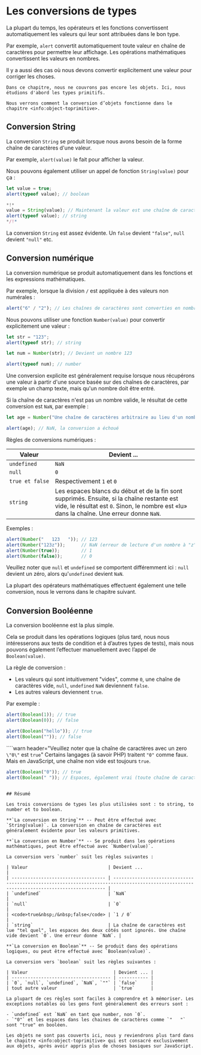 # Les conversions de types

La plupart du temps, les opérateurs et les fonctions convertissent automatiquement les valeurs qui leur sont attribuées dans le bon type.

Par exemple, `alert` convertit automatiquement toute valeur en chaîne de caractères pour permettre leur affichage.
Les opérations mathématiques convertissent les valeurs en nombres.

Il y a aussi des cas où nous devons convertir explicitement une valeur pour corriger les choses.

```smart header="On ne parle pas encore des objets"
Dans ce chapitre, nous ne couvrons pas encore les objets. Ici, nous étudions d'abord les types primitifs.

Nous verrons comment la conversion d’objets fonctionne dans le chapitre <info:object-toprimitive>.
```

## Conversion String

La conversion `String` se produit lorsque nous avons besoin de la forme chaîne de caractères d'une valeur.

Par exemple, `alert(value)`  le fait pour afficher la valeur.

Nous pouvons également utiliser un appel de fonction `String(value)` pour ça :

```js run
let value = true;
alert(typeof value); // boolean

*!*
value = String(value); // Maintenant la valeur est une chaîne de caractères "true"
alert(typeof value); // string
*/!*
```

La conversion `String` est assez évidente. Un `false` devient `"false"`, `null` devient `"null"` etc.

## Conversion numérique

La conversion numérique se produit automatiquement dans les fonctions et les expressions mathématiques.

Par exemple, lorsque la division `/` est appliquée à des valeurs non numérales :

```js run
alert("6" / "2"); // Les chaînes de caractères sont converties en nombres, le résultat de cette opération vaut 3
```

Nous pouvons utiliser une fonction `Number(value)` pour convertir explicitement une valeur :

```js run
let str = "123";
alert(typeof str); // string

let num = Number(str); // Devient un nombre 123

alert(typeof num); // number
```

Une conversion explicite est généralement requise lorsque nous récupérons une valeur à partir d'une source basée sur des chaînes de caractères, par exemple un champ texte, mais qu'un nombre doit être entré.

Si la chaîne de caractères n'est pas un nombre valide, le résultat de cette conversion est `NaN`, par exemple :

```js run
let age = Number("Une chaîne de caractères arbitraire au lieu d'un nombre");

alert(age); // NaN, la conversion a échoué
```

Règles de conversions numériques :

| Valeur                               | Devient ...                                                                                                                                                                              |
| ------------------------------------ | ---------------------------------------------------------------------------------------------------------------------------------------------------------------------------------------- |
| `undefined`                          | `NaN`                                                                                                                                                                                    |
| `null`                               | `0`                                                                                                                                                                                      |
| <code>true&nbsp;et&nbsp;false</code> | Respectivement `1` et `0`                                                                                                                                                                |
| `string`                             | Les espaces blancs du début et de la fin sont supprimés. Ensuite, si la chaîne restante est vide, le résultat est `0`. Sinon, le nombre est «lu» dans la chaîne. Une erreur donne `NaN`. |

Exemples :

```js run
alert(Number("   123   ")); // 123
alert(Number("123z"));      // NaN (erreur de lecture d'un nombre à "z")
alert(Number(true));        // 1
alert(Number(false));       // 0
```

Veuillez noter que `null` et `undefined` se comportent différemment ici : `null` devient un zéro, alors qu'`undefined` devient `NaN`.

La plupart des opérateurs mathématiques effectuent également une telle conversion, nous le verrons dans le chapitre suivant.

## Conversion Booléenne

La conversion booléenne est la plus simple.

Cela se produit dans les opérations logiques (plus tard, nous nous intéresserons aux tests de condition et à d’autres types de tests), mais nous pouvons également l’effectuer manuellement avec l’appel de `Boolean(value)`.

La règle de conversion :

- Les valeurs qui sont intuitivement "vides", comme `0`, une chaîne de caractères vide, `null`, `undefined` `NaN` deviennent `false`.
- Les autres valeurs deviennent `true`.

Par exemple :

```js run
alert(Boolean(1)); // true
alert(Boolean(0)); // false

alert(Boolean("hello")); // true
alert(Boolean("")); // false
```

````warn header="Veuillez noter que la chaîne de caractères avec un zero `\"0\"` est `true`"
Certains langages (à savoir PHP) traitent `"0"` comme faux. Mais en JavaScript, une chaîne non vide est toujours `true`.

```js run
alert(Boolean("0")); // true
alert(Boolean(" ")); // Espaces, également vrai (toute chaîne de caractères non vide est vraie)
```
````

## Résumé

Les trois conversions de types les plus utilisées sont : to string, to number et to boolean.

**`La conversion en String`** -- Peut être effectué avec `String(value)`. La conversion en chaîne de caractères est généralement évidente pour les valeurs primitives.

**`La conversion en Number`** -- Se produit dans les opérations mathématiques, peut être effectué avec `Number(value)`.

La conversion vers `number` suit les règles suivantes :

| Valeur                              | Devient ...                                                                                                                               |
| ----------------------------------- | ----------------------------------------------------------------------------------------------------------------------------------------- |
| `undefined`                         | `NaN`                                                                                                                                     |
| `null`                              | `0`                                                                                                                                       |
| <code>true&nbsp;/&nbsp;false</code> | `1 / 0`                                                                                                                                   |
| `string`                            | La chaîne de caractères est lue "tel quel", les espaces des deux côtés sont ignorés. Une chaîne vide devient `0`. Une erreur donne `NaN`. |

**`La conversion en Boolean`** -- Se produit dans des opérations logiques, ou peut être effectué avec `Boolean(value)`.

La conversion vers `boolean` suit les règles suivantes :

| Valeur                                | Devient ... |
| ------------------------------------- | ----------- |
| `0`, `null`, `undefined`, `NaN`, `""` | `false`     |
| tout autre valeur                     | `true`      |

La plupart de ces règles sont faciles à comprendre et à mémoriser. Les exceptions notables où les gens font généralement des erreurs sont :

- `undefined` est `NaN` en tant que number, non `0`.
- `"0"` et les espaces dans les chaines de caractères comme `"   "` sont "true" en booléen.

Les objets ne sont pas couverts ici, nous y reviendrons plus tard dans le chapitre <info:object-toprimitive> qui est consacré exclusivement aux objets, après avoir appris plus de choses basiques sur JavaScript.